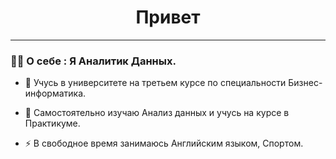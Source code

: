 <div  align="center">
  
# Привет
  
</div>
  
---

### :man_technologist: О себе : Я Аналитик Данных.

- :telescope: Учусь в университете на третьем курсе по специальности Бизнес-информатика.

- :brain: Самостоятельно изучаю Анализ данных и учусь на курсе в Практикуме.

- :zap: В свободное время занимаюсь Английским языком, Спортом.

